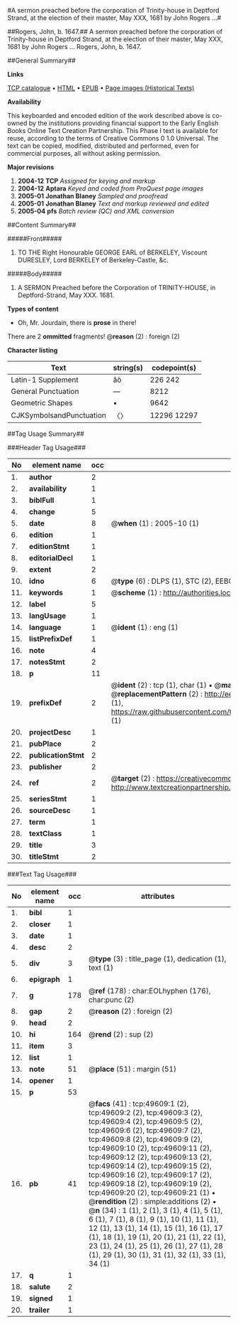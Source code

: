 #A sermon preached before the corporation of Trinity-house in Deptford Strand, at the election of their master, May XXX, 1681 by John Rogers ...#

##Rogers, John, b. 1647.##
A sermon preached before the corporation of Trinity-house in Deptford Strand, at the election of their master, May XXX, 1681 by John Rogers ...
Rogers, John, b. 1647.

##General Summary##

**Links**

[TCP catalogue](http://www.ota.ox.ac.uk/tcp/)  • 
[HTML](http://tei.it.ox.ac.uk/tcp/Texts-HTML/free/A57/A57542.html)  • 
[EPUB](http://tei.it.ox.ac.uk/tcp/Texts-EPUB/free/A57/A57542.epub) • 
[Page images (Historical Texts)](https://data.historicaltexts.jisc.ac.uk/view?pubId=eebo-11822933e&pageId=eebo-11822933e-49609-1)

**Availability**

This keyboarded and encoded edition of the
	       work described above is co-owned by the institutions
	       providing financial support to the Early English Books
	       Online Text Creation Partnership. This Phase I text is
	       available for reuse, according to the terms of Creative
	       Commons 0 1.0 Universal. The text can be copied,
	       modified, distributed and performed, even for
	       commercial purposes, all without asking permission.

**Major revisions**

1. __2004-12__ __TCP__ *Assigned for keying and markup*
1. __2004-12__ __Aptara__ *Keyed and coded from ProQuest page images*
1. __2005-01__ __Jonathan Blaney__ *Sampled and proofread*
1. __2005-01__ __Jonathan Blaney__ *Text and markup reviewed and edited*
1. __2005-04__ __pfs__ *Batch review (QC) and XML conversion*

##Content Summary##

#####Front#####

1. TO THE
Right Honourable
GEORGE
EARL of BERKELEY,
Viscount DURESLEY, Lord
BERKELEY of Berkeley-Castle,
&c.

#####Body#####

1. A SERMON Preached before
the Corporation of TRINITY-HOUSE,
in Deptford-Strand,
May XXX. 1681.

**Types of content**

  * Oh, Mr. Jourdain, there is **prose** in there!

There are 2 **ommitted** fragments! 
 @__reason__ (2) : foreign (2)

**Character listing**


|Text|string(s)|codepoint(s)|
|---|---|---|
|Latin-1 Supplement|âò|226 242|
|General Punctuation|—|8212|
|Geometric Shapes|▪|9642|
|CJKSymbolsandPunctuation|〈〉|12296 12297|

##Tag Usage Summary##

###Header Tag Usage###

|No|element name|occ|attributes|
|---|---|---|---|
|1.|__author__|2||
|2.|__availability__|1||
|3.|__biblFull__|1||
|4.|__change__|5||
|5.|__date__|8| @__when__ (1) : 2005-10 (1)|
|6.|__edition__|1||
|7.|__editionStmt__|1||
|8.|__editorialDecl__|1||
|9.|__extent__|2||
|10.|__idno__|6| @__type__ (6) : DLPS (1), STC (2), EEBO-CITATION (1), OCLC (1), VID (1)|
|11.|__keywords__|1| @__scheme__ (1) : http://authorities.loc.gov/ (1)|
|12.|__label__|5||
|13.|__langUsage__|1||
|14.|__language__|1| @__ident__ (1) : eng (1)|
|15.|__listPrefixDef__|1||
|16.|__note__|4||
|17.|__notesStmt__|2||
|18.|__p__|11||
|19.|__prefixDef__|2| @__ident__ (2) : tcp (1), char (1)  •  @__matchPattern__ (2) : ([0-9\-]+):([0-9IVX]+) (1), (.+) (1)  •  @__replacementPattern__ (2) : http://eebo.chadwyck.com/downloadtiff?vid=$1&page=$2 (1), https://raw.githubusercontent.com/textcreationpartnership/Texts/master/tcpchars.xml#$1 (1)|
|20.|__projectDesc__|1||
|21.|__pubPlace__|2||
|22.|__publicationStmt__|2||
|23.|__publisher__|2||
|24.|__ref__|2| @__target__ (2) : https://creativecommons.org/publicdomain/zero/1.0/ (1), http://www.textcreationpartnership.org/docs/. (1)|
|25.|__seriesStmt__|1||
|26.|__sourceDesc__|1||
|27.|__term__|1||
|28.|__textClass__|1||
|29.|__title__|3||
|30.|__titleStmt__|2||


###Text Tag Usage###

|No|element name|occ|attributes|
|---|---|---|---|
|1.|__bibl__|1||
|2.|__closer__|1||
|3.|__date__|1||
|4.|__desc__|2||
|5.|__div__|3| @__type__ (3) : title_page (1), dedication (1), text (1)|
|6.|__epigraph__|1||
|7.|__g__|178| @__ref__ (178) : char:EOLhyphen (176), char:punc (2)|
|8.|__gap__|2| @__reason__ (2) : foreign (2)|
|9.|__head__|2||
|10.|__hi__|164| @__rend__ (2) : sup (2)|
|11.|__item__|3||
|12.|__list__|1||
|13.|__note__|51| @__place__ (51) : margin (51)|
|14.|__opener__|1||
|15.|__p__|53||
|16.|__pb__|41| @__facs__ (41) : tcp:49609:1 (2), tcp:49609:2 (2), tcp:49609:3 (2), tcp:49609:4 (2), tcp:49609:5 (2), tcp:49609:6 (2), tcp:49609:7 (2), tcp:49609:8 (2), tcp:49609:9 (2), tcp:49609:10 (2), tcp:49609:11 (2), tcp:49609:12 (2), tcp:49609:13 (2), tcp:49609:14 (2), tcp:49609:15 (2), tcp:49609:16 (2), tcp:49609:17 (2), tcp:49609:18 (2), tcp:49609:19 (2), tcp:49609:20 (2), tcp:49609:21 (1)  •  @__rendition__ (2) : simple:additions (2)  •  @__n__ (34) : 1 (1), 2 (1), 3 (1), 4 (1), 5 (1), 6 (1), 7 (1), 8 (1), 9 (1), 10 (1), 11 (1), 12 (1), 13 (1), 14 (1), 15 (1), 16 (1), 17 (1), 18 (1), 19 (1), 20 (1), 21 (1), 22 (1), 23 (1), 24 (1), 25 (1), 26 (1), 27 (1), 28 (1), 29 (1), 30 (1), 31 (1), 32 (1), 33 (1), 34 (1)|
|17.|__q__|1||
|18.|__salute__|2||
|19.|__signed__|1||
|20.|__trailer__|1||
